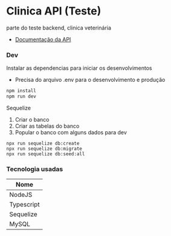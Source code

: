 # Clinica API (Teste)

parte do teste backend, clinica veterinária

  - [Documentação da API](https://documenter.getpostman.com/view/11653917/T1LLDTGu)

### Dev


Instalar as dependencias para iniciar os desenvolvimentos
* Precisa do arquivo .env para o desenvolvimento e produção
```sh
npm install
npm run dev
```

Sequelize
1. Criar o banco
2. Criar as tabelas do banco
3. Popular o banco com alguns dados para dev
```
npx run sequelize db:create
npx run sequelize db:migrate
npx run sequelize db:seed:all
```

### Tecnologia usadas

| Nome | 
| ------ |
| NodeJS | 
| Typescript |
| Sequelize |
| MySQL |
